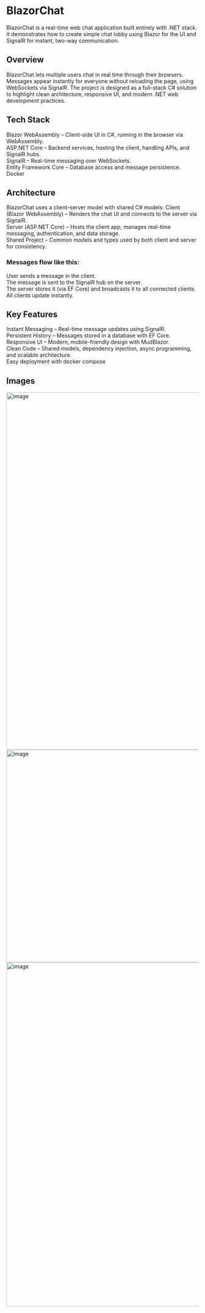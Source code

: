 # BlazorChat
BlazorChat is a real-time web chat application built entirely with .NET stack. It demonstrates how to create simple chat lobby using Blazor for the UI and SignalR for instant, two-way communication.

## Overview

BlazorChat lets multiple users chat in real time through their browsers. Messages appear instantly for everyone without reloading the page, using WebSockets via SignalR.
The project is designed as a full-stack C# solution to highlight clean architecture, responsive UI, and modern .NET web development practices.

## Tech Stack

Blazor WebAssembly – Client-side UI in C#, running in the browser via WebAssembly.  
ASP.NET Core – Backend services, hosting the client, handling APIs, and SignalR hubs.  
SignalR – Real-time messaging over WebSockets.  
Entity Framework Core – Database access and message persistence.  
Docker

## Architecture

BlazorChat uses a client–server model with shared C# models:
Client (Blazor WebAssembly) – Renders the chat UI and connects to the server via SignalR.  
Server (ASP.NET Core) – Hosts the client app, manages real-time messaging, authentication, and data storage.  
Shared Project – Common models and types used by both client and server for consistency.  

### Messages flow like this: ###
User sends a message in the client.  
The message is sent to the SignalR hub on the server.  
The server stores it (via EF Core) and broadcasts it to all connected clients.  
All clients update instantly.  

## Key Features

Instant Messaging – Real-time message updates using SignalR.  
Persistent History – Messages stored in a database with EF Core.  
Responsive UI – Modern, mobile-friendly design with MudBlazor.  
Clean Code – Shared models, dependency injection, async programming, and scalable architecture.  
Easy deployment with docker compose  

## Images

<img width="1917" height="935" alt="image" src="https://github.com/user-attachments/assets/574d373c-4d61-4384-b845-03d5484df64a" />
<img width="1349" height="556" alt="image" src="https://github.com/user-attachments/assets/85b94c88-df36-46b2-b8a1-ec78ee3cd19a" />
<img width="1882" height="900" alt="image" src="https://github.com/user-attachments/assets/77a02404-dbb7-413f-ab6a-e5b718cf85a0" />
